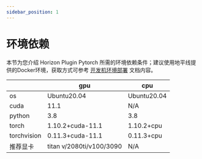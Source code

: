 ```yaml
---
sidebar_position: 1
---
```


# 环境依赖

本节为您介绍 Horizon Plugin Pytorch 所需的环境依赖条件；建议使用地平线提供的Docker环境，获取方式可参考 [开发机环境部署](./horizon_intermediate.md#machine_deploy) 文档内容。

|             | gpu                      | cpu         |
| ----------- | ------------------------ | ----------- |
| os          | Ubuntu20.04              | Ubuntu20.04 |
| cuda        | 11.1                     | N/A         |
| python      | 3.8                      | 3.8         |
| torch       | 1.10.2+cuda-11.1         | 1.10.2+cpu  |
| torchvision | 0.11.3+cuda-11.1         | 0.11.3+cpu  |
| 推荐显卡    | titan v/2080ti/v100/3090 | N/A         |